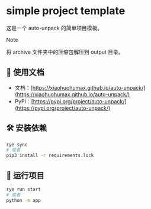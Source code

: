 # simple project template

这是一个 auto-unpack 的简单项目模板。

> [!NOTE]
> 将 archive 文件夹中的压缩包解压到 output 目录。

## 📖 使用文档

+ 文档：[https://xiaohuohumax.github.io/auto-unpack/](https://xiaohuohumax.github.io/auto-unpack/)
+ PyPI：[https://pypi.org/project/auto-unpack/](https://pypi.org/project/auto-unpack/)

## 🛠️ 安装依赖

```bash
rye sync
# 或者
pip3 install -r requirements.lock
```

## 🚀 运行项目

```bash
rye run start
# 或者
python -m app
```
